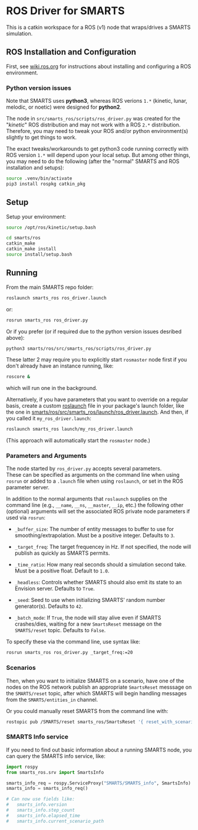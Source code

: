 # ROS Driver for SMARTS

This is a catkin workspace for a ROS (v1) node that wraps/drives a SMARTS simulation.

## ROS Installation and Configuration

First, see [wiki.ros.org](http://wiki.ros.org) for instructions about installing and configuring a ROS environment.

### Python version issues

Note that SMARTS uses **python3**, whereas ROS verions `1.*` (kinetic, lunar, melodic, or noetic) were designed for **python2**.

The node in `src/smarts_ros/scripts/ros_driver.py` was created for the "_kinetic_" ROS distribution and may not work with a ROS `2.*` distribution.
Therefore, you may need to tweak your ROS and/or python environment(s) slightly to get things to work.

The exact tweaks/workarounds to get python3 code running correctly with ROS version `1.*` will depend upon your local setup.
But among other things, you may need to do the following (after the "normal" SMARTS and ROS installation and setups):
```bash
source .venv/bin/activate
pip3 install rospkg catkin_pkg
```

## Setup

Setup your environment:
```bash
source /opt/ros/kinetic/setup.bash
```
```bash
cd smarts/ros
catkin_make
catkin_make install
source install/setup.bash
```


## Running

From the main SMARTS repo folder:
```bash
roslaunch smarts_ros ros_driver.launch
```
or:
```bash
rosrun smarts_ros ros_driver.py
```
Or if you prefer (or if required due to the python version issues desribed above):
```bash
python3 smarts/ros/src/smarts_ros/scripts/ros_driver.py
```

These latter 2 may require you to explicitly start `rosmaster` node first
if you don't already have an instance running, like:
```bash
roscore &
```
which will run one in the background.

Alternatively, if you have parameters that you want to override on a regular basis,
create a custom [roslaunch](http://wiki.ros.org/roslaunch) file in your package's launch folder,
like the one in [smarts/ros/src/smarts_ros/launch/ros_driver.launch](smarts/ros/src/smarts_ros/launch/ros_driver.launch).
And then, if you called it `my_ros_driver.launch`:
```bash
roslaunch smarts_ros launch/my_ros_driver.launch
```
(This approach will automatically start the `rosmaster` node.)


### Parameters and Arguments

The node started by `ros_driver.py` accepts several parameters.  
These can be specified as arguments on the command line when using `rosrun`
or added to a `.launch` file when using `roslaunch`, or set in the 
ROS parameter server.

In addition to the normal arguments that `roslaunch` supplies on
the command line (e.g., `__name`, `__ns`, `__master`, `__ip`, etc.)
the following other (optional) arguments will set the associated
ROS private node parameters if used via `rosrun`:

- `_buffer_size`:  The number of entity messages to buffer to use for smoothing/extrapolation.  Must be a positive integer.  Defaults to `3`.

- `_target_freq`:  The target frequencey in Hz.  If not specified, the node will publish as quickly as SMARTS permits.

- `_time_ratio`:  How many real seconds should a simulation second take.  Must be a positive float.  Default to `1.0`.

- `_headless`:  Controls whether SMARTS should also emit its state to an Envision server.  Defaults to `True`.

- `_seed`:  Seed to use when initializing SMARTS' random number generator(s).  Defaults to `42`.

- `_batch_mode`:  If `True`, the node will stay alive even if SMARTS crashes/dies, waiting for a new `SmartsReset` message on the `SMARTS/reset` topic.  Defaults to `False`.


To specify these via the command line, use syntax like:
```bash
rosrun smarts_ros ros_driver.py _target_freq:=20
```


### Scenarios

Then, when you want to initialize SMARTS on a scenario,
have one of the nodes on the ROS network publish an appropriate `SmartsReset` messsage on the `SMARTS/reset` topic,
after which SMARTS will begin handling messages from the `SMARTS/entities_in` channel.

Or you could manually reset SMARTS from the command line with:
```bash
rostopic pub /SMARTS/reset smarts_ros/SmartsReset '{ reset_with_scenario_path: /full/path/to/scenario }'
```


### SMARTS Info service
If you need to find out basic information about a running SMARTS node,
you can query the SMARTS info service, like:
```python
import rospy
from smarts_ros.srv import SmartsInfo

smarts_info_req = rospy.ServiceProxy("SMARTS/SMARTS_info", SmartsInfo)
smarts_info = smarts_info_req()

# Can now use fields like:
#   smarts_info.version
#   smarts_info.step_count
#   smarts_info.elapsed_time
#   smarts_info.current_scenario_path
```

